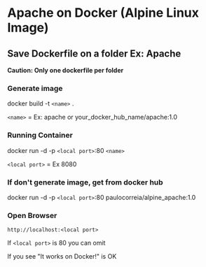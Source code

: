 # Apache on Docker (Alpine Linux Image)

## Save Dockerfile on a folder Ex: Apache
**Caution: Only one dockerfile per folder**

### Generate image

docker build -t `<name>` .

`<name>` = Ex: apache or your_docker_hub_name/apache:1.0

### Running Container

docker run -d -p `<local port>`:80 `<name>`

`<local port>` = Ex 8080

### If don't generate image, get from docker hub

docker run -d -p `<local port>`:80 paulocorreia/alpine_apache:1.0

### Open Browser
`http://localhost:<local port>`

If `<local port>` is 80 you can omit

If you see "It works on Docker!" is OK